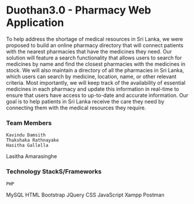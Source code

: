 # Duothan3.0 - Pharmacy Web Application

To help address the shortage of medical resources in Sri Lanka, we were proposed to build an online pharmacy directory that will connect patients with the nearest pharmacies that have the medicines they need. Our solution will feature a search functionality that allows users to search for medicines by name and find the closest pharmacies with the medicines in stock. We will also maintain a directory of all the pharmacies in Sri Lanka, which users can search by medicine, location, name, or other relevant criteria. Most importantly, we will keep track of the availability of essential medicines in each pharmacy and update this information in real-time to ensure that users have access to up-to-date and accurate information. Our goal is to help patients in Sri Lanka receive the care they need by connecting them with the medical resources they require.

### Team Members
	Kavindu Damsith
	Thakshaka Rathnayake
	Hasitha Gallella
  Lasitha Amarasinghe

### Technology StackS/Frameworks
	PHP
  MySQL
  HTML
  Bootstrap
  JQuery
  CSS
  JavaScript
  Xampp
  Postman

